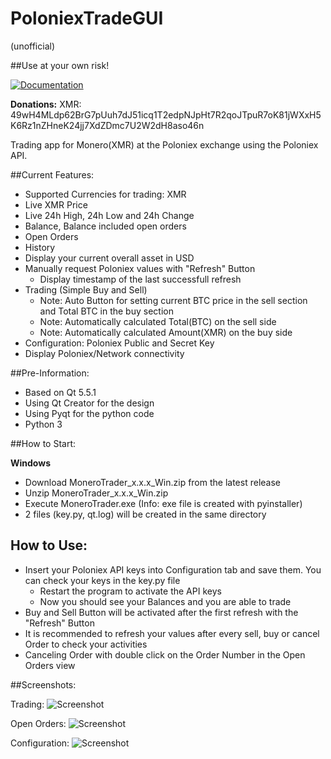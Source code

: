 # PoloniexTradeGUI
(unofficial)

##Use at your own risk!

 [![Documentation](https://codedocs.xyz/swalecko/PoloniexTradeGUI.svg)](https://codedocs.xyz/swalecko/PoloniexTradeGUI/)
 

**Donations:** 
XMR: 49wH4MLdp62BrG7pUuh7dJ51icq1T2edpNJpHt7R2qoJTpuR7oK81jWXxH5K6Rz1nZHneK24jj7XdZDmc7U2W2dH8aso46n

Trading app for Monero(XMR) at the Poloniex exchange using the Poloniex API.

##Current Features:
  - Supported Currencies for trading: XMR
  - Live XMR Price
  - Live 24h High, 24h Low and 24h Change
  - Balance, Balance included open orders
  - Open Orders 
  - History 
  - Display your current overall asset in USD
  - Manually request Poloniex values with "Refresh" Button
  	- Display timestamp of the last successfull refresh
  - Trading (Simple Buy and Sell)
    - Note: Auto Button for setting current BTC price in the sell section and Total BTC in the buy section 
    - Note: Automatically calculated Total(BTC) on the sell side
    - Note: Automatically calculated Amount(XMR) on the buy side 
  - Configuration: Poloniex Public and Secret Key
  - Display Poloniex/Network connectivity

##Pre-Information:
  - Based on Qt 5.5.1
  - Using Qt Creator for the design
  - Using Pyqt for the python code
  - Python 3
  
##How to Start:

  **Windows**  
  - Download MoneroTrader_x.x.x_Win.zip from the latest release
  - Unzip MoneroTrader_x.x.x_Win.zip
  - Execute MoneroTrader.exe (Info: exe file is created with pyinstaller)
  - 2 files (key.py, qt.log) will be created in the same directory 

## How to Use:
  - Insert your Poloniex API keys into Configuration tab and save them. You can check your keys in the key.py file
  	- Restart the program to activate the API keys
  	- Now you should see your Balances and you are able to trade
  - Buy and Sell Button will be activated after the first refresh with the "Refresh" Button
  - It is recommended to refresh your values after every sell, buy or cancel Order to check your activities
  - Canceling Order with double click on the Order Number in the Open Orders view


##Screenshots:

Trading:
![Screenshot](https://raw.github.com/swalecko/PoloTradeGui/master/Dashboard_screenshot.JPG?raw=true "Trading Tab")

Open Orders:
![Screenshot](https://raw.github.com/swalecko/PoloTradeGui/master/Dashboard_screenshot_OO.JPG?raw=true "Open Orders Tab")

Configuration:
![Screenshot](https://raw.github.com/swalecko/PoloTradeGui/master/Dashboard_screenshot_API.JPG?raw=true "Configuration Tab")




